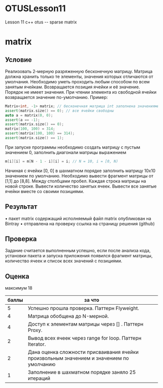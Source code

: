 # OTUSLesson11
Lesson 11 c++ otus -- sparse matrix

# matrix
## Условие

Реализовать 2-мерную разряженную бесконечную матрицу. Матрица должна хранить только те элементы, значения которых отличаются от умолчания.
Необходимо уметь проходить любым способом по всем занятым ячейкам.
Возвращается позиция ячейки и её значение. Порядок не имеет значения.
При чтении элемента из свободной ячейки возвращается значение по-умолчанию.
Пример:

```c++
Matrix<int, -1> matrix; // бесконечная матрица int заполнена значениями -1
assert(matrix.size() == 0); // все ячейки свободны
auto a = matrix(0, 0);
assert(a == -1);
assert(matrix.size() == 0);
matrix(100, 100) = 314;
assert(matrix(100, 100) == 314);
assert(matrix.size() == 1);
```

При запуске программы необходимо создать матрицу с пустым значением 0, заполнить диагонали матрицы выражением

```c++
m[i][i] = m[N - 1 - i][i] = i; // N = 10, i = [0, N)
```

Начиная с ячейки [0, 0] в шахматном порядке заполнить матрицу 10x10 значением по умолчанию.
Необходимо вывести фрагмент матрицы от [1,1] до [8,8]. Между столбцами пробел. Каждая строка матрицы на новой строке.
Вывести количество занятых ячеек.
Вывести все занятые ячейки вместе со своими позициями.

## Результат

• пакет matrix содержащий исполняемый файл matrix опубликован на Bintray
• отправлена на проверку ссылка на страницу решения (github)

## Проверка

Задание считается выполненным успешно, если после анализа кода, установки пакета и запуска приложения появился фрагмент матрицы, количество ячеек и список всех значений с позициями.

## Оценка

максимум 18

|баллы|за что                                     |
|-----|-------------------------------------------|
|5    |Успешно прошла проверка. Паттерн Flyweight.|
|4    |Матрица обобщена до N-мерной.|
|4    |Доступ к элементам матрицы через [] . Паттерн Proxy.|
|2    |Вывод всех ячеек через range for loop. Паттерн Iterator.|
|2    |Дана оценка сложности присваивания ячейки произвольным значением и значением по умолчанию|
|1    |Заполнение в шахматном порядке заняло 25 итераций|





